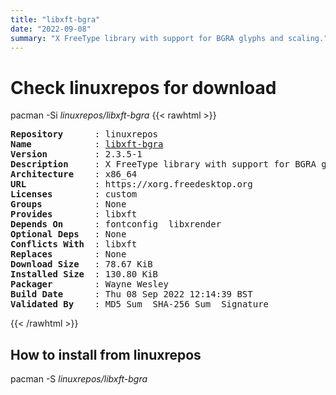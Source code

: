 ```yaml
---
title: "libxft-bgra"
date: "2022-09-08"
summary: "X FreeType library with support for BGRA glyphs and scaling."
---
```


# Check linuxrepos for download

pacman -Si *linuxrepos/libxft-bgra*
{{< rawhtml >}}
<pre class="highlight">
<b>Repository</b>      : linuxrepos
<b>Name</b>            : <a href="../../static/x86_64/libxft-bgra-2.3.5-1-x86_64.pkg.tar.zst">libxft-bgra</a>
<b>Version</b>         : 2.3.5-1
<b>Description</b>     : X FreeType library with support for BGRA glyphs and scaling.
<b>Architecture</b>    : x86_64
<b>URL</b>             : https://xorg.freedesktop.org
<b>Licenses</b>        : custom
<b>Groups</b>          : None
<b>Provides</b>        : libxft
<b>Depends On</b>      : fontconfig  libxrender
<b>Optional Deps</b>   : None
<b>Conflicts With</b>  : libxft
<b>Replaces</b>        : None
<b>Download Size</b>   : 78.67 KiB
<b>Installed Size</b>  : 130.80 KiB
<b>Packager</b>        : Wayne Wesley <wayne6324@gmail.com>
<b>Build Date</b>      : Thu 08 Sep 2022 12:14:39 BST
<b>Validated By</b>    : MD5 Sum  SHA-256 Sum  Signature
</pre>
{{< /rawhtml >}}
## How to install from linuxrepos

pacman -S *linuxrepos/libxft-bgra*

